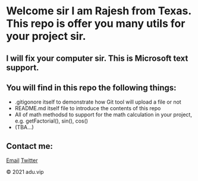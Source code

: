 # Welcome sir I am Rajesh from Texas. This repo is offer you many utils for your project sir.
## I will fix your computer sir. This is Microsoft text support.
## You will find in this repo the following things:
* .gitigonore itself to demonstrate how Git tool will upload a file or not
* README.md itself file to introduce the contents of this repo
* All of math methodsd to support for the math calculation in your project,
e.g. getFactorial(), sin(), cos()
* (TBA...)

## Contact me:
[Email](dpo@ea.com)  [Twitter](https://google.com)




© 2021 adu.vip